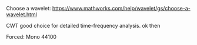 Choose a wavelet: https://www.mathworks.com/help/wavelet/gs/choose-a-wavelet.html

CWT good choice for detailed time-frequency analysis. ok then

Forced: Mono 44100

